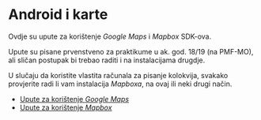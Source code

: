 # Android i karte

Ovdje su upute za korištenje *Google Maps* i *Mapbox* SDK-ova. 

Upute su pisane prvenstveno za praktikume u ak. god. 18/19 (na PMF-MO), ali sličan postupak bi trebao raditi i na instalacijama drugdje.

U slučaju da koristite vlastita računala za pisanje kolokvija, svakako provjerite radi li vam instalacija *Mapboxa*, na ovaj ili neki drugi način.

 * [Upute za korištenje *Google Maps*](google_maps.md)
 * [Upute za korištenje *Mapbox*](mapbox.md)


